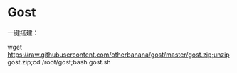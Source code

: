 # Gost
一键搭建：

wget https://raw.githubusercontent.com/otherbanana/gost/master/gost.zip;unzip gost.zip;cd /root/gost;bash gost.sh
